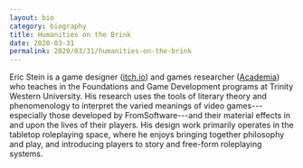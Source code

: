 ```yaml
---
layout: bio
category: biography
title: Humanities on the Brink
date: 2020-03-31
permalink: 2020/03/31/humanities-on-the-brink
---
```


Eric Stein is a game designer ([itch.io](https://vagrantludology.itch.io/)) and games researcher ([Academia](https://twu.academia.edu/steinea)) who teaches in the Foundations and Game Development programs at Trinity Western University. His research uses the tools of literary theory and phenomenology to interpret the varied meanings of video games---especially those developed by FromSoftware---and their material  effects  in  and  upon the  lives  of  their  players.  His  design  work  primarily  operates  in  the  tabletop  roleplaying  space,  where  he  enjoys  bringing  together  philosophy and  play,  and  introducing  players  to  story  and  free-form roleplaying systems.
